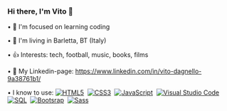 ### Hi there, I'm Vito 👋

• 🎯 I'm focused on learning coding


• 🏡 I'm living in Barletta, BT (Italy)


• 👍 Interests: tech, football, music, books, films


• 🔗 My Linkedin-page: https://www.linkedin.com/in/vito-dagnello-9a38761b1/


• I know to use:
[![HTML5](https://img.shields.io/badge/-HTML5-orange?style=for-the-badge&logo=html5&logoColor=white)](https://validator.w3.org/)&nbsp;&nbsp;[![CSS3](https://img.shields.io/badge/-CSS3-blue?style=for-the-badge&logo=css3&logoColor=white)](https://www.w3.org/Style/CSS/)&nbsp;&nbsp;[![JavaScript](https://img.shields.io/badge/-JavaScript-yellow?style=for-the-badge&logo=javascript&logoColor=white)](https://developer.mozilla.org/en-US/docs/Web/JavaScript)&nbsp;&nbsp;[![Visual Studio Code](https://img.shields.io/badge/-Visual%20Studio%20Code-007ACC?style=for-the-badge&logo=visual-studio-code&logoColor=white)](https://code.visualstudio.com/)&nbsp;&nbsp;[![SQL](https://img.shields.io/badge/-MySQL-lightgrey?style=for-the-badge&logo=mysql&logoColor=white)](https://en.wikipedia.org/wiki/MySQL)&nbsp;&nbsp;[![Bootsrap](https://img.shields.io/badge/-Bootstrap-violet?style=for-the-badge&logo=bootstrap&logoColor=white)](https://validator.w3.org/)&nbsp;&nbsp;[![Sass](https://img.shields.io/badge/-Sass-pink?style=for-the-badge&logo=sass&logoColor=white)](https://validator.w3.org/)&nbsp;&nbsp;











